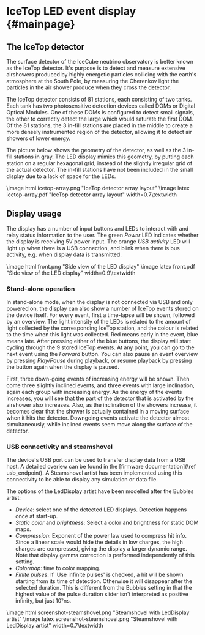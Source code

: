 IceTop LED event display {#mainpage}
========================

## The IceTop detector ##

The surface detector of the IceCube neutrino observatory is better known as the IceTop detector.
It's purpose is to detect and measure extensive airshowers produced by highly energetic particles
colliding with the earth's atmosphere at the South Pole, by measuring the Cherenkov light the
particles in the air shower produce when they cross the detector.

The IceTop detector consists of 81 stations, each consisting of two tanks.
Each tank has two photosensitive detection devices called DOMs or Digital Optical Modules.
One of these DOMs is configured to detect small signals, the other to correctly detect the large
which would saturate the first DOM.
Of the 81 stations, the 3 in-fill stations are placed in the middle to create a more densely
instrumented region of the detector, allowing it to detect air showers of lower energy.

The picture below shows the geometry of the detector, as well as the 3 in-fill stations in gray.
The LED display mimics this geometry, by putting each station on a regular hexagonal grid, instead
of the slightly irregular grid of the actual detector.
The in-fill stations have not been included in the small display due to a lack of space for the LEDs.

\image html icetop-array.png "IceTop detector array layout"
\image latex icetop-array.pdf "IceTop detector array layout" width=0.7\textwidth

## Display usage ##

The display has a number of input buttons and LEDs to interact with and relay status information to
the user.
The green *Power* LED indicates whether the display is receiving 5V power input.
The orange *USB activity* LED will light up when there is a USB connection, and blink when there
is bus activity, e.g. when display data is transmitted.

\image html front.png "Side view of the LED display"
\image latex front.pdf "Side view of the LED display" width=0.9\textwidth

### Stand-alone operation ###
In stand-alone mode, when the display is not connected via USB and only powered on, the display can
also show a number of IceTop events stored on the device itself.
For every event, first a time-lapse will be shown, followed by an overview.
The light intensity of the LEDs is related to the amount of light collected by the corresponding
IceTop station, and the colour is related to the time when this light was collected.
Red means early in the event, blue means late.
After pressing either of the blue buttons, the display will start cycling through the 9 stored
IceTop events.
At any point, you can go to the next event using the *Forward* button. You can also pause an event
overview by pressing *Play/Pause* during playback, or resume playback by pressing the button again
when the display is paused.

First, three down-going events of increasing energy will be shown.
Then come three slightly inclined events, and three events with large inclination, again each group
with increasing energy.
As the energy of the events increases, you will see that the part of the detector that is activated
by the airshower also increases.
Also, as the inclination of the showers increase, it becomes clear that the shower is actually
contained in a moving surface when it hits the detector.
Downgoing events activate the detector almost simultaneously, while inclined events seem move along
the surface of the detector.

### USB connectivity and steamshovel ###

The device's USB port can be used to transfer display data from a USB host. A detailed overiew
can be found in the [firmware documentation](\ref usb_endpoint). A Steamshovel artist has been
implemented using this connectivity to be able to display any simulation or data file.

The options of the LedDisplay artist have been modelled after the Bubbles artist:
  * *Device*: select one of the detected LED displays. Detection happens once at start-up.
  * *Static color* and *brightness*: Select a color and brightness for static DOM maps.
  * *Compression*: Exponent of the power law used to compress hit info. Since a linear scale would
      hide the details in low charges, the high charges are compressed, giving the display a larger
      dynamic range. Note that display gamma correction is performed independently of this setting.
  * *Colormap*: time to color mapping.
  * *Finite pulses*: If 'Use infinite pulses' is checked, a hit will be shown starting from its time
      of detection. Otherwise it will disappear after the selected duration. This is different from
      the Bubbles setting in that the highest value of the pulse duration slider isn't interpreted
      as positive infinity, but just 10⁵ns.

\image html screenshot-steamshovel.png "Steamshovel with LedDisplay artist"
\image latex screenshot-steamshovel.png "Steamshovel with LedDisplay artist" width=0.7\textwidth


